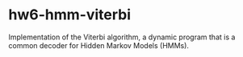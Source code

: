 # hw6-hmm-viterbi
Implementation of the Viterbi algorithm, a dynamic program that is a common decoder for Hidden Markov Models (HMMs).

